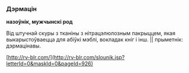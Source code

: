 ### Дэрмацін
**назоўнік, мужчынскі род**

Від штучнай скуры з тканіны з нітрацэлюлозным пакрыццем, якая выкарыстоўваецца для абіўкі мэблі, вокладак кніг і інш. || прыметнік: дэрмацінавы.

<a rel="author">[http://rv-blr.com/](http://rv-blr.com/slounik.jsp?letterId=0&maskId=0&pageId=926)</a>
